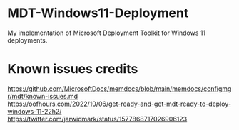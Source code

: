 # MDT-Windows11-Deployment
My implementation of Microsoft Deployment Toolkit for Windows 11 deployments.

# Known issues credits
https://github.com/MicrosoftDocs/memdocs/blob/main/memdocs/configmgr/mdt/known-issues.md  
https://oofhours.com/2022/10/06/get-ready-and-get-mdt-ready-to-deploy-windows-11-22h2/  
https://twitter.com/jarwidmark/status/1577868717026906123  
